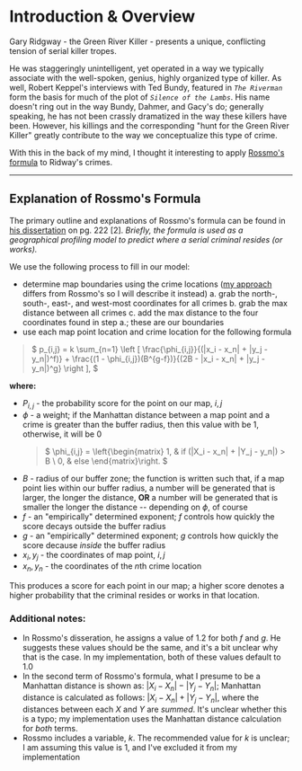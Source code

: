 # Introduction & Overview

Gary Ridgway - the Green River Killer - presents a unique, conflicting tension of serial killer tropes. 

He was staggeringly unintelligent, yet operated in a way we typically associate with the well-spoken, genius, highly organized type of killer. As well, Robert Keppel's interviews with Ted Bundy, featured in _`The Riverman`_ form the basis for much of the plot of _`Silence of the Lambs`_. His name doesn't ring out in the way Bundy, Dahmer, and Gacy's do; generally speaking, he has not been crassly dramatized in the way these killers have been. However, his killings and the corresponding "hunt for the Green River Killer" greatly contribute to the way we conceptualize this type of crime.

With this in the back of my mind, I thought it interesting to apply [Rossmo's formula](https://en.wikipedia.org/wiki/Rossmo%27s_formula) to Ridway's crimes.

---
## Explanation of Rossmo's Formula

The primary outline and explanations of Rossmo's formula can be found in [his dissertation](https://summit.sfu.ca/item/6820) on pg. 222 [2]. *Briefly, the formula is used as a geographical profiling model to predict where a serial criminal resides (or works).*

We use the following process to fill in our model:
- determine map boundaries using the crime locations ([my approach](rossmo_et_ridgway/rossmo_et_ridgway.py#L102) differs from Rossmo's so I will describe it instead)
    a. grab the north-, south-, east-, and west-most coordinates for all crimes
    b. grab the max distance between all crimes
    c. add the max distance to the four coordinates found in step a.; these are our boundaries
- use each map point location and crime location for the following formula

>$
p_{i,j} = k \sum_{n=1} \left [ \frac{\phi_{i,j}}{(|x_i - x_n| + |y_j - y_n|)^f)} + \frac{(1 - \phi_{i,j})(B^{g-f})}{(2B - |x_i - x_n| + |y_j - y_n|)^g} \right ],
$

**where:**

- $P_{i,j}$ - the probability score for the point on our map, $i,j$
- $\phi$ - a weight; if the Manhattan distance between a map point and a crime is greater than the buffer radius, then this value with be $1$, otherwise, it will be $0$
  >$ 
\phi_{i,j} = \left\{\begin{matrix}
1, & if (|X_i - x_n| + |Y_j - y_n|) > B \\ 
0, & else
\end{matrix}\right.
$
- $B$ - radius of our buffer zone; the function is written such that, if a map point lies within our buffer radius, a number will be generated that is larger, the longer the distance, **OR** a number will be generated that is smaller the longer the distance -- depending on $\phi$, of course
- $f$ - an "empirically" determined exponent; $f$ controls how quickly the score decays outside the buffer radius
- $g$ - an "empirically" determined exponent; $g$ controls how quickly the score decause _inside_ the buffer radius
- $x_i, y_j$ - the coordinates of map point, $i,j$
- $x_n, y_n$ - the coordinates of the $n$th crime location

This produces a score for each point in our map; a higher score denotes a higher probability that the criminal resides or works in that location.

### Additional notes:

- In Rossmo's disseration, he assigns a value of $1.2$ for both $f$ and $g$. He suggests these values should be the same, and it's a bit unclear why that is the case. In my implementation, both of these values default to $1.0$
- In the second term of Rossmo's formula, what I presume to be a Manhattan distance is shown as: $|X_i - X_n| - |Y_j - Y_n|$; Manhattan distance is calculated as follows: $|X_i - X_n| + |Y_j - Y_n|$, where the distances between each $X$ and $Y$ are _summed_. It's unclear whether this is a typo; my implementation uses the Manhattan distance calculation for _both_ terms.
- Rossmo includes a variable, $k$. The recommended value for $k$ is unclear; I am assuming this value is $1$, and I've excluded it from my implementation